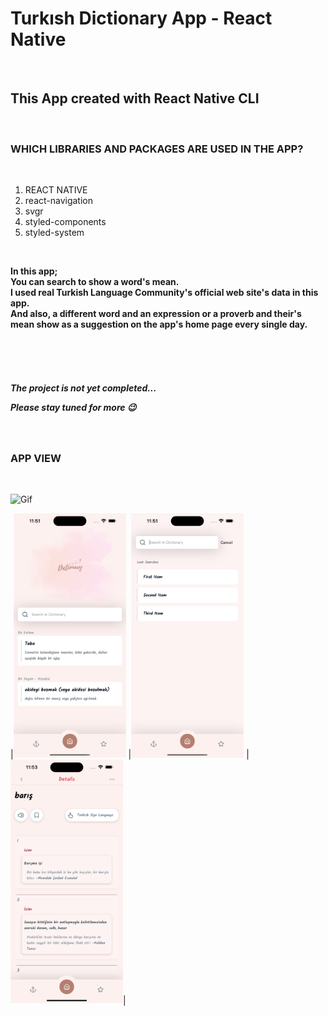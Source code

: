 <h1>Turkısh Dictionary App - React Native</h1></br>

<h2> This App created with React Native CLI </h2>  </br>

<h3> WHICH LIBRARIES AND PACKAGES ARE USED IN THE APP? </h3> </br>

<p>

1. REACT NATIVE</br>
2. react-navigation </br>
3. svgr </br>
4. styled-components</br>
5. styled-system </br>
</p> </br>

<strong> <p>

In this app; </br> You can search to show a word's mean. </br> I used real Turkish Language Community's official web site's data in this app. </br> And also, a different word and an expression or a proverb and their's mean show as a suggestion on the app's home page every single day. </br></br></br>

</p></strong></br>

<h5> The project is not yet completed... </br>

Please stay tuned for more 😉 </h5> </br>

<!-- <h4> PROJECT APK LINK WILL BE ADDED </h4> </br> -->

<!-- [APK FILE DOWNLOAD LINK](https://github.com/habibecee/TodoApp-with-ReactNative/blob/master/assets/apk/app-release.apk) -->

<h3> APP VIEW </h3> </br>

<img src="./assets/screen.gif" alt="Gif" width="300" height="auto"> </br>

<!-- ![](./assets/screen.gif) </br> -->

|<img src="./assets/scr1.png" width="180" height="auto"> |<img src="./assets/scr2.png" width="180" height="auto"> | <img src="./assets/scr3.png" width="180" height="auto">|

 <!--<img src="./assets/scr4.png" width="200">|

|<img src="./assets/scr5.png" width="200">|<img src="./assets/scr6.png" width="200">| -->
